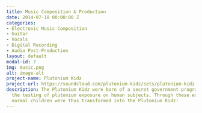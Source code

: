 ```yaml
---
title: Music Composition & Production
date: 2014-07-18 00:00:00 Z
categories:
- Electronic Music Composition
- Guitar
- Vocals
- Digital Recording
- Audio Post-Production
layout: default
modal-id: 7
img: music.png
alt: image-alt
project-name: Plutonium Kidz
project-url: https://soundcloud.com/plutonium-kidz/sets/plutonium-kidz
description: The Plutonium Kidz were born of a secret government program involving
  the testing of plutonium exposure on human subjects. Through these experiments three
  normal children were thus transformed into the Plutonium Kidz!
---
```


